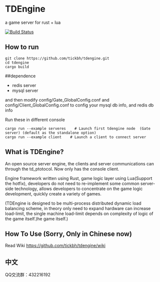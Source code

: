 TDEngine
==========

a game server for rust + lua

[![Build Status](https://travis-ci.org/tickbh/tdengine.svg?branch=master)](https://travis-ci.org/tickbh/tdengine)


## How to run

```
git clone https://github.com/tickbh/tdengine.git
cd tdengine
cargo build
```

##dependence
* redis server
* mysql server

and then modify config/Gate_GlobalConfig.conf and config/Client_GlobalConfig.conf to config your mysql db info, and redis db info

Run these in different console

```
cargo run --example serveres    # Launch first tdengine node  (Gate server) (default as the standalone option)
cargo run --example client    # Launch a client to connect server
```

## What is TDEngine?
An open source server engine, the clients and server communications can through the td_ptotocol.
Now only has the console client.

Engine framework written using Rust, game logic layer using Lua(Support the hotfix), 
developers do not need to re-implement some common server-side technology,
allows developers to concentrate on the game logic development, quickly create a variety of games.

(TDEngine is designed to be multi-process distributed dynamic load balancing scheme, 
in theory only need to expand hardware can increase load-limit, the single machine load-limit 
depends on complexity of logic of the game itself.)he game itself.)

## How To Use (Sorry, Only in Chinese now)

Read Wiki https://github.com/tickbh/tdengine/wiki

## 中文

QQ交流群：432216192
